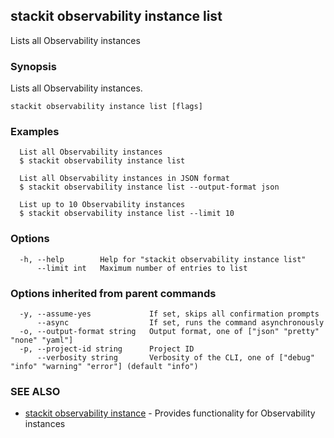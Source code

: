 ## stackit observability instance list

Lists all Observability instances

### Synopsis

Lists all Observability instances.

```
stackit observability instance list [flags]
```

### Examples

```
  List all Observability instances
  $ stackit observability instance list

  List all Observability instances in JSON format
  $ stackit observability instance list --output-format json

  List up to 10 Observability instances
  $ stackit observability instance list --limit 10
```

### Options

```
  -h, --help        Help for "stackit observability instance list"
      --limit int   Maximum number of entries to list
```

### Options inherited from parent commands

```
  -y, --assume-yes             If set, skips all confirmation prompts
      --async                  If set, runs the command asynchronously
  -o, --output-format string   Output format, one of ["json" "pretty" "none" "yaml"]
  -p, --project-id string      Project ID
      --verbosity string       Verbosity of the CLI, one of ["debug" "info" "warning" "error"] (default "info")
```

### SEE ALSO

* [stackit observability instance](./stackit_observability_instance.md)	 - Provides functionality for Observability instances

